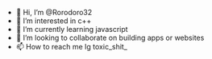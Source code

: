 - 👋 Hi, I’m @Rorodoro32
- 👀 I’m interested in c++
- 🌱 I’m currently learning javascript
- 💞️ I’m looking to collaborate on building apps or websites
- 📫 How to reach me Ig toxic_shit_ 

<!---
Rorodoro32/Rorodoro32 is a ✨ special ✨ repository because its `README.md` (this file) appears on your GitHub profile.
You can click the Preview link to take a look at your changes.
--->
